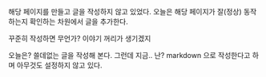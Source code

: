 
해당 페이지를 만들고 글을 작성하지 않고 있었다. 
오늘은 해당 페이지가 잘(정상) 동작하는지 확인하는 차원에서 글을 추가한다. 

꾸준히 작성하면 무언가? 이야기 꺼리가 생기겠지

오늘은? 쓸데없는 글을 작성해 본다. 
그런데 지금.. 난?  markdown 으로 작성한다고 하며
아무것도 설정하지 않고 있다. 
